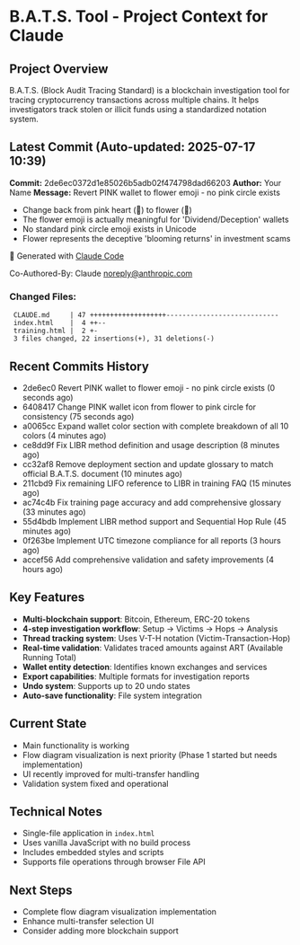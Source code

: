 # B.A.T.S. Tool - Project Context for Claude

## Project Overview
B.A.T.S. (Block Audit Tracing Standard) is a blockchain investigation tool for tracing cryptocurrency transactions across multiple chains. It helps investigators track stolen or illicit funds using a standardized notation system.

## Latest Commit (Auto-updated: 2025-07-17 10:39)

**Commit:** 2de6ec0372d1e85026b5adb02f474798dad66203
**Author:** Your Name
**Message:** Revert PINK wallet to flower emoji - no pink circle exists

- Change back from pink heart (🩷) to flower (🌸)
- The flower emoji is actually meaningful for 'Dividend/Deception' wallets
- No standard pink circle emoji exists in Unicode
- Flower represents the deceptive 'blooming returns' in investment scams

🤖 Generated with [Claude Code](https://claude.ai/code)

Co-Authored-By: Claude <noreply@anthropic.com>

### Changed Files:
```
 CLAUDE.md     | 47 +++++++++++++++++++----------------------------
 index.html    |  4 ++--
 training.html |  2 +-
 3 files changed, 22 insertions(+), 31 deletions(-)
```

## Recent Commits History

- 2de6ec0 Revert PINK wallet to flower emoji - no pink circle exists (0 seconds ago)
- 6408417 Change PINK wallet icon from flower to pink circle for consistency (75 seconds ago)
- a0065cc Expand wallet color section with complete breakdown of all 10 colors (4 minutes ago)
- ce8dd9f Fix LIBR method definition and usage description (8 minutes ago)
- cc32af8 Remove deployment section and update glossary to match official B.A.T.S. document (10 minutes ago)
- 211cbd9 Fix remaining LIFO reference to LIBR in training FAQ (15 minutes ago)
- ac74c4b Fix training page accuracy and add comprehensive glossary (33 minutes ago)
- 55d4bdb Implement LIBR method support and Sequential Hop Rule (45 minutes ago)
- 0f263be Implement UTC timezone compliance for all reports (3 hours ago)
- accef56 Add comprehensive validation and safety improvements (4 hours ago)

## Key Features
- **Multi-blockchain support**: Bitcoin, Ethereum, ERC-20 tokens
- **4-step investigation workflow**: Setup → Victims → Hops → Analysis
- **Thread tracking system**: Uses V-T-H notation (Victim-Transaction-Hop)
- **Real-time validation**: Validates traced amounts against ART (Available Running Total)
- **Wallet entity detection**: Identifies known exchanges and services
- **Export capabilities**: Multiple formats for investigation reports
- **Undo system**: Supports up to 20 undo states
- **Auto-save functionality**: File system integration

## Current State
- Main functionality is working
- Flow diagram visualization is next priority (Phase 1 started but needs implementation)
- UI recently improved for multi-transfer handling
- Validation system fixed and operational

## Technical Notes
- Single-file application in `index.html`
- Uses vanilla JavaScript with no build process
- Includes embedded styles and scripts
- Supports file operations through browser File API

## Next Steps
- Complete flow diagram visualization implementation
- Enhance multi-transfer selection UI
- Consider adding more blockchain support
